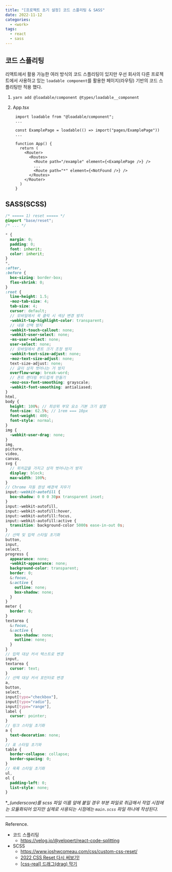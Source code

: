 ```yaml
---
title: "[프로젝트 초기 설정] 코드 스플리팅 & SASS"
date: 2022-11-12
categories:
  - <work>
tags:
  - react
  - sass
---
```


## 코드 스플리팅

리액트에서 활용 가능한 여러 방식의 코드 스플리팅이 있지만 우선 회사의 다른 프로젝트에서 사용하고 있는 `loadable component`를 활용한 페이지(라우팅) 기반의 코드 스플리팅만 적용 했다.

1. ```bash
   yarn add @loadable/component @types/loadable__component
   ```

2. App.tsx

   ```tsx
    import loadable from "@loadable/component";
    ...

    const ExamplePage = loadable(() => import("pages/ExamplePage"))
    ...

    function App() {
      return (
        <Router>
          <Routes>
            <Route path="/example" element={<ExamplePage />} />
            ...
            <Route path="*" element={<NotFound />} />
          </Routes>
        </Router>
      )
    }
   ```

## SASS(SCSS)

```scss
/* ===== 1) reset ===== */
@import "base/reset";
/* ... */
```

```scss
* {
  margin: 0;
  padding: 0;
  font: inherit;
  color: inherit;
}
*,
:after,
:before {
  box-sizing: border-box;
  flex-shrink: 0;
}
:root {
  line-height: 1.5;
  -moz-tab-size: 4;
  tab-size: 4;
  cursor: default;
  // 모바일에서 꾹 클릭 시 색상 변경 방지
  -webkit-tap-highlight-color: transparent;
  // 내용 선택 방지
  -webkit-touch-callout: none;
  -webkit-user-select: none;
  -ms-user-select: none;
  user-select: none;
  // 모바일에서 폰트 크기 조정 방지
  -webkit-text-size-adjust: none;
  -moz-text-size-adjust: none;
  text-size-adjust: none;
  // 글이 상자 벗어나는 거 방지
  overflow-wrap: break-word;
  // 폰트 랜더링 부드럽게 만들기
  -moz-osx-font-smoothing: grayscale;
  -webkit-font-smoothing: antialiased;
}
html,
body {
  height: 100%; // 최상위 부모 요소 기본 크기 설정
  font-size: 62.5%; // 1rem === 10px
  font-weight: 400;
  font-style: normal;
}
img {
  -webkit-user-drag: none;
}
img,
picture,
video,
canvas,
svg {
  // 위치값을 가지고 상자 벗어나는거 방지
  display: block;
  max-width: 100%;
}
// Chrome 자동 완성 배경색 지우기
input:-webkit-autofill {
  box-shadow: 0 0 0 30px transparent inset;
}
input:-webkit-autofill,
input:-webkit-autofill:hover,
input:-webkit-autofill:focus,
input:-webkit-autofill:active {
  transition: background-color 5000s ease-in-out 0s;
}
// 선택 및 입력 스타일 초기화
button,
input,
select,
progress {
  appearance: none;
  -webkit-appearance: none;
  background-color: transparent;
  border: 0;
  &:focus,
  &:active {
    outline: none;
    box-shadow: none;
  }
}
meter {
  border: 0;
}
textarea {
  &:focus,
  &:active {
    box-shadow: none;
    outline: none;
  }
}
// 입력 대상 커서 텍스트로 변경
input,
textarea {
  cursor: text;
}
// 선택 대상 커서 포인터로 변경
a,
button,
select,
input[type="checkbox"],
input[type="radio"],
input[type="range"],
label {
  cursor: pointer;
}
// 링크 스타일 초기화
a {
  text-decoration: none;
}
// 표 스타일 초기와
table {
  border-collapse: collapse;
  border-spacing: 0;
}
// 목록 스타일 초기화
ul,
ol {
  padding-left: 0;
  list-style: none;
}
```

\*_\_(underscore)를 scss 파일 이름 앞에 붙일 경우 부분 파일로 취급해서 작업 시점에는 모듈화되어 있지만 실제로 사용되는 시점에는 `main.scss` 파일 하나에 작성된다._

---

Reference.

- 코드 스플리팅
  - https://velog.io/@velopert/react-code-splitting
- SCSS
  - https://www.joshwcomeau.com/css/custom-css-reset/
  - [2022 CSS Reset 다시 써보기!](https://velog.io/@teo/2022-CSS-Reset-%EB%8B%A4%EC%8B%9C-%EC%8D%A8%EB%B3%B4%EA%B8%B0)
  - [[css-real] 드래그(drag) 막기](https://fresh-mint.tistory.com/entry/css-%EB%93%9C%EB%9E%98%EA%B7%B8-%EB%B0%A9%EC%A7%80)
